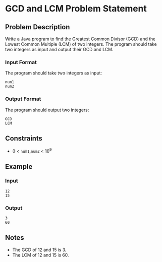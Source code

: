 # GCD and LCM Problem Statement

## Problem Description

Write a Java program to find the Greatest Common Divisor (GCD) and the Lowest Common Multiple (LCM) of two integers. The program should take two integers as input and output their GCD and LCM.


### Input Format

The program should take two integers as input:

```
num1
num2
```

### Output Format

The program should output two integers:

```
GCD
LCM
```

## Constraints
- 0 < `num1`,`num2` < 10<sup>9</sup>


## Example

### Input
```
12
15
```

### Output
```
3
60
```


## Notes

- The GCD of 12 and 15 is 3.
- The LCM of 12 and 15 is 60.

